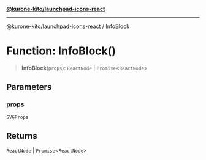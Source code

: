 [**@kurone-kito/launchpad-icons-react**](../README.md)

***

[@kurone-kito/launchpad-icons-react](../globals.md) / InfoBlock

# Function: InfoBlock()

> **InfoBlock**(`props`): `ReactNode` \| `Promise`\<`ReactNode`\>

## Parameters

### props

`SVGProps`

## Returns

`ReactNode` \| `Promise`\<`ReactNode`\>
